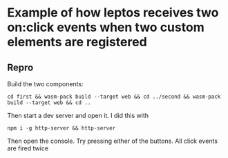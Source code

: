# Example of how leptos receives two on:click events when two custom elements are registered

## Repro
Build the two components:

```
cd first && wasm-pack build --target web && cd ../second && wasm-pack build --target web && cd ..
```

Then start a dev server and open it. I did this with
```
npm i -g http-server && http-server
```

Then open the console. Try pressing either of the buttons. All click events are fired twice
